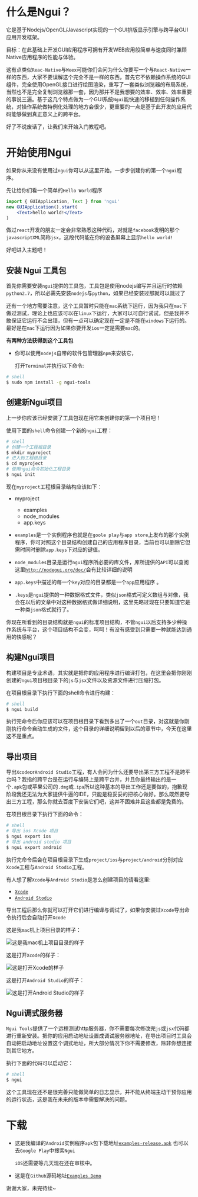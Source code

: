 # 什么是Ngui？

它是基于Nodejs/OpenGL/Javascript实现的一个GUI排版显示引擎与跨平台GUI应用开发框架。

目标：在此基础上开发GUI应用程序可拥有开发WEB应用般简单与速度同时兼顾Native应用程序的性能与体验。

这有点类似`Reac-Native`与`Weex`可能你们会问为什么你要写一个与`React-Native`一样的东西，大家不要误解这个完全不是一样的东西，首先它不依赖操作系统的GUI组件，完全使用OpenGL接口进行绘图渲染，重写了一套类似浏览器的布局系统，当然也不是完全复制浏览器那一套，因为那并不是我想要的效率、效率、效率重要的事说三遍。基于这几个特点做为一个GUI系统`Ngui`能快速的移植到任何操作系统，对操作系统做特例化处理的地方会很少，更重要的一点是基于此开发的应用代码能够做到真正意义上的跨平台。

好了不说废话了，让我们来开始入门教程吧。

# 开始使用Ngui

如果你从来没有使用过`ngui`你可以从这里开始，一步步创建你的第一个`ngui`程序。

先让给你们看一个简单的`Hello World`程序

```jsx
import { GUIApplication, Text } from 'ngui'
new GUIApplication().start(
	<Text>hello world!</Text>
)
```

做过`react`开发的朋友一定会非常熟悉这种代码，对就是`facebook`发明的那个`javascriptXML`简称`jsx`，这段代码能在你的设备屏幕上显示`hello world!`

好吧进入主题吧！

## 安装 Ngui 工具包

首先你需要安装`ngui`提供的工具包，工具包是使用nodejs编写并且运行时依赖`python2.7`，所以必需先安装`nodejs`与`python`，如果已经安装过那就可以跳过了

还有一个地方需要注意，这个工具暂时只能在`mac`系统下运行，因为我只在`mac`下做过测试，理论上也应该可以在`linux`下运行，大家可以可自行试试，但是我并不敢保证它运行不会出错，但有一点可以确定现在一定是不能在`windows`下运行的。最好是在`mac`下运行因为如果你要开发`ios`一定是需要`mac`的。

**有两种方法获得到这个工具包**

* 你可以使用`nodejs`自带的软件包管理器`npm`来安装它，

	打开`Terminal`并执行以下命令:
```bash
# shell
$ sudo npm install -g ngui-tools
```

## 创建新Ngui项目

上一步你应该已经安装了工具包现在用它来创建你的第一个项目吧！

使用下面的`shell`命令创建一个新的`ngui`工程：
```bash
# shell
# 创建一个工程根目录
$ mkdir myproject
# 进入到工程根目录
$ cd myproject
# 使用ngui命令初始化工程目录
$ ngui init
```
现在`myproject`工程根目录结构应该如下：

* myproject
	* examples
	* node_modules
	* app.keys

* `examples`是一个实例程序也就是在`goole play`与`app store`上发布的那个实例程序，你可对照这个目录结构创建自己的应用程序目录，当前也可以删除它但需时同时删除`app.keys`下对应的键值。
* `node_modules`目录是运行`ngui`程序所必要的库文件，库所提供的`API`可以查阅这里[`http://nodegui.org/doc/`](http://nodegui.org/doc/)会有比较详细的说明
* `app.keys`中描述的每一个`key`对应的目录都是一个`app`应用程序 。
* `.keys`是`ngui`提供的一种数据格式文件，类似`json`格式可定义数组与对像，我会在以后的文章中对这种数据格式做详细说明，这里先略过现在只要知道它是一种类`json`格式就行了。

你现在所看到的目录结构就是`ngui`的标准项目结构，不管`ngui`以后支持多少种操作系统与平台，这个项目结构不会变，呵呵！有没有感受到只需要一种就能达到通用的快感呢？

## 构建Ngui项目

构建项目是专业术语，其实就是把你的应用程序进行编译打包，在这里会把你刚刚创建的`ngui`项目根目录下的`js`与`jsx`文件以及资源文件进行压缩打包。

在项目根目录下执行下面的shell命令进行构建：
```bash
# shell
$ ngui build
```
执行完命令后你应该可以在项目根目录下看到多出了一个`out`目录，对这就是你刚刚执行命令自动生成的文件，这个目录的详细说明留到以后的章节中，今天在这里这不是重点。

## 导出项目

导出`Xcode`or`Android Studio`工程，有人会问为什么还要导出第三方工程不是跨平台吗？我指的跨平台是在运行与编码上是跨平台并，并且你最终输出的是一个`.apk`包或苹果公司的`.dmg`或`.ipa`所以这种基本的导出工作还是要做的，抱歉现阶段我还无法为大家提供牛逼的IDE，只能是稳妥妥的把核心做好。那么既然要导出三方工程，那么你就去百度下安装它们吧，这并不困难并且这些都是免费的。

在项目根目录下执行下面的命令：
```bash
# shell
# 导出 ios Xcode 项目
$ ngui export ios
# 导出 android stodio 项目
$ ngui export android
```
执行完命令后会在项目根目录下生成`project/ios`与`project/android`分别对应`Xcode`工程与`Android Stodio`工程。

有人想了解`Xcode`与`Android Stodio`是怎么创建项目的请看这里:

* [`Xcode`](https://developer.apple.com/library/content/documentation/IDEs/Conceptual/AppDistributionGuide/ConfiguringYourApp/ConfiguringYourApp.html)
* [`Android Stodio`](https://developer.android.com/studio/projects/create-project.html)

导出工程后那么你就可以打开它们进行编译与调试了，如果你安装过`Xcode`导出命令执行后会自动打开`Xcode`

这是我`mac`机上项目目录的样子：

![这是我`mac`机上项目目录的样子](http://img.blog.csdn.net/20170915190440584?watermark/2/text/aHR0cDovL2Jsb2cuY3Nkbi5uZXQvd2VpeGluXzM5ODgwNzMy/font/5a6L5L2T/fontsize/400/fill/I0JBQkFCMA==/dissolve/70/gravity/SouthEast)

这是打开`Xcode`的样子：

![这是打开`Xcode`的样子](http://img.blog.csdn.net/20170915185818394?watermark/2/text/aHR0cDovL2Jsb2cuY3Nkbi5uZXQvd2VpeGluXzM5ODgwNzMy/font/5a6L5L2T/fontsize/400/fill/I0JBQkFCMA==/dissolve/70/gravity/SouthEast)

这是打开`Android Studio`的样子：

![这是打开`Android Studio`的样子](http://img.blog.csdn.net/20170915185724061?watermark/2/text/aHR0cDovL2Jsb2cuY3Nkbi5uZXQvd2VpeGluXzM5ODgwNzMy/font/5a6L5L2T/fontsize/400/fill/I0JBQkFCMA==/dissolve/70/gravity/SouthEast)


## Ngui调式服务器

`Ngui Tools`提供了一个远程测试http服务器，你不需要每次修改完`js`或`jsx`代码都进行重新安装。把你的应用启动地址设置成调试服务器地址，在导出项目时工具会自动把启动地址设置这个调式地址，所大部分情况下你不需要修改，除非你想连接到其它地方。

执行下面的代码可以启动它：

```bash
# shell
$ ngui
```
这个工具现在还不是很完善只能做简单的日志显示，并不能从终端主动干预你应用的运行状态，这是我在未来的版本中需要解决的问题。

# 下载

* 这是我编译的`Android`实例程序`apk`包下载地址[`examples-release.apk`](https://github.com/louis-tru/ngui/releases/download/v1.0.0/examples-release.apk)
也可以去`Google Play`中搜索`Ngui`

	`iOS`还需要等几天现在还在审核中。

* 这是在`Github`源码地址[`Examples Demo`](https://github.com/louis-tru/ngui)

谢谢大家，未完待续~